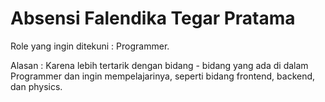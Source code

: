 # Absensi Falendika Tegar Pratama

Role yang ingin ditekuni : Programmer.

Alasan : Karena lebih tertarik dengan bidang - bidang yang ada di dalam Programmer dan ingin mempelajarinya, seperti bidang frontend, backend, dan physics.